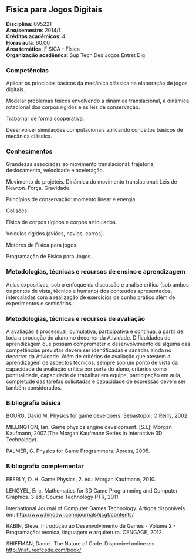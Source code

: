 ## Física para Jogos Digitais

**Disciplina**: 095221  
**Ano/semestre**:  2014/1  
**Créditos acadêmicos**: 4  
**Horas aula**: 60.00  
**Área temática**:  FISICA - Física  
**Organização acadêmica**: Sup Tecn Des Jogos Entret Dig  

### Competências

Aplicar os princípios básicos da mecânica clássica na elaboração de jogos digitais.

Modelar problemas físicos envolvendo a dinâmica translacional, a dinâmica rotacional dos corpos rígidos e as leis de conservação.

Trabalhar de forma cooperativa.

Desenvolver simulações computacionais aplicando conceitos básicos de mecânica clássica.


### Conhecimentos

Grandezas associadas ao movimento translacional: trajetória, deslocamento, velocidade e aceleração.

Movimento de projéteis. Dinâmica do movimento translacional: Leis de Newton. Força. Gravidade.

Princípios de conservação: momento linear e energia.

Colisões.

Física de corpos rígidos e corpos articulados.

Veículos rígidos (aviões, navios, carros).

Motores de Física para jogos.

Programação de Física para Jogos.


### Metodologias, técnicas e recursos de ensino e aprendizagem

Aulas expositivas, sob o enfoque da discussão e análise crítica (sob ambos os pontos de vista, técnico e humano) dos conteúdos apresentados, intercaladas com a realização de exercícios de cunho prático além de experimentos e seminários.


### Metodologias, técnicas e recursos de avaliação

A avaliação é processual, cumulativa, participativa e contínua, a partir de toda a produção do aluno no decorrer da Atividade. Dificuldades de aprendizagem que possam comprometer o desenvolvimento de alguma das competências previstas devem ser identificadas e sanadas ainda no decorrer da Atividade. Além de critérios de avaliação que atestem a aprendizagem de aspectos técnicos, sempre sob um ponto de vista da capacidade de avaliação crítica por parte do aluno, critérios como pontualidade, capacidade de trabalhar em equipe, participação em aula, completude das tarefas solicitadas e capacidade de expressão devem ser também considerados.


### Bibliografia básica
BOURG, David M. Physics for game developers. Sebastopol: O'Reilly, 2002.

MILLINGTON, Ian. Game physics engine development. [S.l.]: Morgan Kaufmann, 2007.(The Morgan Kaufmann Series in Interactive 3D Technology).

PALMER, G. Physics for Game Programmers. Apress, 2005.


### Bibliografia complementar

EBERLY, D. H. Game Physics, 2. ed.: Morgan Kaufmann, 2010.

LENGYEL, Eric. Mathematics for 3D Game Programming and Computer Graphics. 3 ed.: Course Technology PTR, 2011.

International Journal of Computer Games Technology. Artigos disponíveis em: http://www.hindawi.com/journals/ijcgt/contents/

RABIN, Steve. Introdução ao Desenvolvimento de Games - Volume 2 - Programação: técnica, linguagem e arquitetura. CENGAGE, 2012.

SHIFFMAN, Daniel. The Nature of Code. Disponível online em http://natureofcode.com/book/